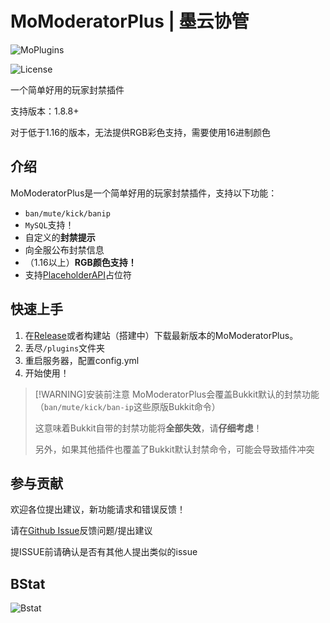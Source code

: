 # MoModeratorPlus | 墨云协管

![MoPlugins](https://img.shields.io/badge/PoweredBy-OpenMoPlugin-blue)

![License](https://img.shields.io/github/license/moran0710/MoModeratorPlus)

一个简单好用的玩家封禁插件

支持版本：1.8.8+

对于低于1.16的版本，无法提供RGB彩色支持，需要使用16进制颜色

## 介绍

MoModeratorPlus是一个简单好用的玩家封禁插件，支持以下功能：

 - `ban/mute/kick/banip`
 - `MySQL`支持！
 - 自定义的**封禁提示**
 - 向全服公布封禁信息
 - （1.16以上）**RGB颜色支持！**
 - 支持[PlaceholderAPI](https://www.spigotmc.org/resources/placeholderapi.6245/)占位符
  
## 快速上手

1. 在[Release](https://github.com/moran0710/MoModeratorPlus/releases)或者构建站（搭建中）下载最新版本的MoModeratorPlus。
2. 丢尽`/plugins`文件夹
3. 重启服务器，配置config.yml
4. 开始使用！

> [!WARNING]安装前注意
> MoModeratorPlus会覆盖Bukkit默认的封禁功能（`ban/mute/kick/ban-ip`这些原版Bukkit命令）
> 
> 这意味着Bukkit自带的封禁功能将**全部失效**，请**仔细考虑**！
>
> 另外，如果其他插件也覆盖了Bukkit默认封禁命令，可能会导致插件冲突

## 参与贡献

欢迎各位提出建议，新功能请求和错误反馈！

请在[Github Issue](https://github.com/moran0710/MoModeratorPlus/issues)反馈问题/提出建议

提ISSUE前请确认是否有其他人提出类似的issue

## BStat

![Bstat](https://bstats.org/signatures/bukkit/MoModeratorPlus.svg)
